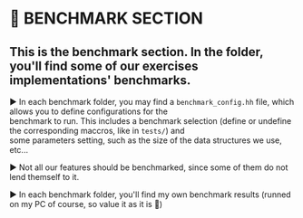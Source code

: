 # 💢 **BENCHMARK SECTION**

## This is the benchmark section. In the folder, you'll find some of our exercises implementations' benchmarks.

▶️ In each benchmark folder, you may find a `benchmark_config.hh` file, which allows you to define configurations for the</br>
benchmark to run. This includes a benchmark selection (define or undefine the corresponding maccros, like in `tests/`) and</br>
some parameters setting, such as the size of the data structures we use, etc...</br>

▶️ Not all our features should be benchmarked, since some of them do not lend themself to it.

▶️ In each benchmark folder, you'll find my own benchmark results (runned on my PC of course, so value it as it is 🤡)